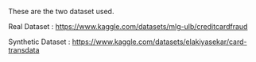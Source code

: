 These are the two dataset used. 

Real Dataset : https://www.kaggle.com/datasets/mlg-ulb/creditcardfraud

Synthetic Dataset : https://www.kaggle.com/datasets/elakiyasekar/card-transdata
